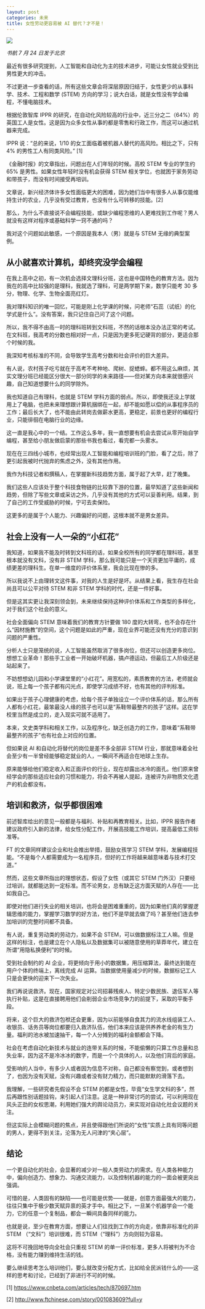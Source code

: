 ```yaml
---
layout: post
categories: 未来
title: 女性劳动更容易被 AI 替代？才不是！
---
```



![](http://ww1.sinaimg.cn/large/4b91f9d5gy1g5bqjwf3qgj20k00bf0tz.jpg)

*书航 7 月 24 日发于北京*

最近有很多研究提到，人工智能和自动化为主的技术进步，可能让女性就业受到比男性更大的冲击。

不过更进一步查看的话，所有这些文章会将深层原因归结于，女性更少的从事科学、技术、工程和数学 (STEM) 方向的学习；说大白话，就是女性没有学会编程，不懂电脑技术。

根据伦敦智库 IPPR 的研究，在自动化风险较高的行业中，近三分之二（64%）的英国工人是女性。这是因为众多女性从事的都是零售和行政工作，而这可以通过机器来完成。

IPPR 说：“总的来说，1/10 的女工面临着被机器人替代的高风险。相比之下，只有 4% 的男性工人有同类风险。” [1]

《金融时报》的文章指出，问题出在人们年轻的时候。高校 STEM 专业的学生约 65% 是男性。如果女性年轻时没有机会获得 STEM 相关学位，也就困于家务劳动和带孩子，而没有时间接受再培训。

文章说，新兴经济体许多女性面临更大的困难，因为她们当中有很多人从事仅能维持生计的农业，几乎没有受过教育，也没有什么可转移的技能。[2]

那么，为什么不直接说不会编程技能，或缺少编程思维的人更难找到工作呢？男人就没有这样对程序或基础科学一窍不通的吗？

我对这个问题如此敏感，一个原因是我本人（男）就是与 STEM 无缘的典型案例。

## 从小就喜欢计算机，却终究没学会编程

在我上高中之初，有一次机会选择文理科分班，这也是中国特色的教育方法。因为我在的高中比较强的是理科，我就选了理科，可是两学期下来，数学只能考 30 多分，物理、化学、生物全面亮红灯。

我对理科知识的唯一回忆，可能是刚上化学课的时候，问老师“石蕊（试纸）的化学式是什么”。没有答案，我只记住自己问了这个问题。

所以，我不得不由高一时的理科班转到文科班，不然的话根本没办法正常的考试。在文科班，我高考的分数也相对好一点，只是因为更多死记硬背的部分，更适合那个时候的我。

我深知考核标准的不同，会导致学生高考分数和社会评价的巨大差异。

有人说，农村孩子吃亏就在于高考不考种地、爬树、捉蟋蟀。都不用这么麻烦，其实文理分班已经能区分很大一部分同学的未来路径——但对某方向本来就很感兴趣，自己知道想要什么的同学除外。

我也知道自己有理科，也就是 STEM 学科方面的弱点。所以，即使我还没上学就用上了电脑，也把未来理想跟计算机捆绑在一起，却不能如愿以偿的从事程序员的工作；最后长大了，也不能由此转岗去做薪水更高，更稳定，前景也更好的编程行业，只能徘徊在电脑行业的边缘。

这一直是我心中的一个结。工作这么多年，我一直想要有机会去尝试从零开始自学编程，甚至给小朋友做启蒙的那些书我也看过，看完都一头雾水。

现在在三四线小城市，也经常出现人工智能和编程培训班的门脸，看了之后，除了更引起我被时代抛弃的焦虑之外，没有其他作用。

我作为科技记者和撰稿人，在掌握新科技趋势方面，属于起了大早，赶了晚集。

我们这些人应该处于整个科技食物链的比较靠下游的位置，最早知道了这些新闻和趋势，但除了写些文章或采访之外，几乎没有其他的方式可以妥善利用。结果，到了自己的工作受威胁的时候，宁可去卖保险。

这更多的是属于个人能力、兴趣偏好的问题，这根本就不是男女差异。

## 社会上没有一人一朵的“小红花”

我知道，如果我不能及时转到文科班的话，如果全校所有的同学都在理科班，甚至根本就没有文科，没有非 STEM 学科，那么我可能只是一个天资更加平庸的，成绩更差的理科生。在单一维度的评价体系里，我会比现在惨的多。

所以我说不上由理转文这件事，对我的人生是好是坏。从结果上看，我生存在社会尚且可以公平对待 STEM 和非 STEM 学科的时代，还是一件好事。

但是这其实更让我深刻领会到，未来继续保持这种评价体系和工作类型的多样化，对于我们这个社会的意义。

社会全面偏向 STEM 意味着我们的教育方针要做 180 度的大转弯，也不会存在什么“因材施教”的空间，这个问题是如此的严重，现在业界可能还没有充分的意识到问题的严重性。

分析人士只是笼统的说，人工智能虽然取消了很多岗位，但还可以创造更多岗位。想想工业革命！那些手工业者一开始破坏机器，搞卢德运动，但最后工人阶级还是站起来了。

不妨想想幼儿园和小学课堂里的“小红花”。用宽松的，素质教育的方法，老师就会说，班上每一个孩子都有闪光点，即使学习成绩不好，也有其他的评判标准。

如果出于孩子心理健康的考虑，给每个孩子单独设立一个评价体系的话，那么所有人都有小红花，最笨最没人缘的孩子也可以是“系鞋带最整齐的孩子”这样。这在学校里当然是成立的，走入现实可就不适用了。

本来，文史类学科和相关工作，以及程序化，缺乏创造力的工作，意味着“系鞋带最整齐的孩子”也有社会上对应的位置。

但如果说 AI 和自动化将替代的岗位是差不多全部非 STEM 行业，那就意味着全社会至少有一半曾经能够稳定就业的人，一瞬间不再适合在地球上生存。

原来能够给他们稳定收入和正面评价的行业，现在却露出冰冷的面孔。他们原来曾经学会的那些适应社会的习惯和能力，将会不再被人提起，连被评为非物质文化遗产的机会都没有。

## 培训和救济，似乎都很困难

前述智库给出的意见一般都是与福利、补贴和再教育相关。比如，IPPR 报告作者建议政府引入新的法律，给女性分配工作，开展高技能工作培训，提高最低工资标准等。

FT 的文章同样建议企业和社会推出举措，鼓励女孩学习 STEM 学科，发展编程技能。“不是每个人都需要成为一名程序员，但好的工作将越来越意味着与技术打交道。”

然而，这些文章所指出的理想状态，假设了女性（或其它 STEM 门外汉）只要经过培训，就都能达到一定标准。而不论男女，总有缺乏这方面天赋的人存在——比如我自己。

即使对他们进行失业的相关培训，也将会是困难重重的，因为如果他们真的掌握逻辑思维的能力，掌握学习数学的好方法，他们不是早就去做了吗？甚至他们连去参加培训的完整时间都不具备。

有人说，重复劳动类的劳动力，如果不会 STEM，可以做数据标注工人嘛。但是这样的标注，也是建立在个人隐私以及数据集可以被随意使用的草莽年代，建立在所谓“用隐私换便利”的时候。

受到社会制约的 AI 企业，将更倾向于用小的数据集，用压缩算法，最终达到能在用户个体的终端上，离线完成 AI 运算。当数据使用量减少的时候，数据标记工人只是会更快的迎来下一次失业。

我们再说说救济。现在，国家规定对公司招募残疾人、特定少数民族、退伍军人等执行补贴，这是在直接聘用他们会削弱企业市场竞争力的前提下，采取的平衡手段。

将来，这个巨大的救济包袱还会更重，因为以前能够自食其力的流水线组装工人、收银员、话务员等岗位都要归入救济队伍，他们本来应该是供养养老金的有生力量。福利的池水被加速抽干，每一个人分摊到的福利金额都会下降。

社会在考虑自动化新技术与就业的连带关系的时候，不能偷懒的只算工作总量和总失业率，因为这不是冷冰冰的数字，而是一个个具体的人，以及他们背后的家庭。

受影响的人当中，有多少人或者因为信息不对称，自己都没有察觉到，或者想到了，也因为没有天赋，没有兴趣或者没有财力精力，而只能默默的滑落下去。

我理解，一些研究者先假设不会 STEM 的都是女性，毕竟“女生学文科的多”，然后再跟性别话题挂钩，来引起人们注意。这是一种非常讨巧的尝试，可以利用现在风头正劲的女权思潮，利用她们强大的舆论动员力，来实现对自动化社会议题的关注。

但这实际上会模糊问题的焦点，并且使得跟他们所说的“女性”实质上具有同等问题的男人，更得不到关注，沦落为无人问津的“夹心层”。

## 结论

一个更自动化的社会，会显著的减少对一般人类劳动力的需求。在人类各种能力中，偏向创造力、想象力、沟通交流能力，以及控制机器的能力的一面会被更突出强调。

可惜的是，人类固有的缺陷——也可能是优势——就是，创意方面最强大的能力，往往只集中于极少数天赋异禀的英才手中。相比之下，一旦某个机器学会一个能力，它的任意一个复制品，都会一瞬间具备同样的能力。

也就是说，至少在教育方面，想要让人们往找到工作的方向走，依靠非标准化的非 STEM （“文科”）培训很难，而 STEM（“理科”）方向则较为容易。

这将不可挽回地导向全社会只重视 STEM 的单一评价标准，更多人将被判为不合格，没有能力赚到维持生活的钱。

要么继续思考怎么培训他们，要么就改变分配方式，比如给全民派钱什么的——这样的思考和讨论，已经到了非进行不可的时候。

[1] https://www.cnbeta.com/articles/tech/870697.htm

[2] http://www.ftchinese.com/story/001083609?full=y